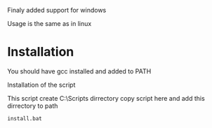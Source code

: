 
Finaly added support for windows

Usage is the same as in linux

# Installation
You should have gcc installed and added to PATH

Installation of the script

This script create C:\Scripts dirrectory copy script here and add this dirrectory to path
```bash
install.bat
```
